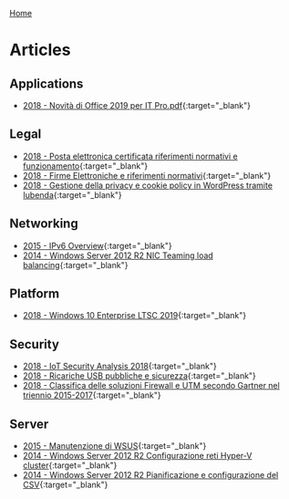 [Home](/)
# Articles

## Applications
* [2018 - Novità di Office 2019 per IT Pro.pdf](applications/2018-01/Novità%20di%20Office%202019%20per%20IT%20Pro.pdf){:target="_blank"}

## Legal
* [2018 - Posta elettronica certificata riferimenti normativi e funzionamento](legal/2018-03/Posta%20elettronica%20certificata%20riferimenti%20normativi%20e%20funzionamento.pdf){:target="_blank"}
* [2018 - Firme Elettroniche e riferimenti normativi](legal/2018-02/Firme%20Elettroniche%20e%20riferimenti%20normativi.pdf){:target="_blank"}
* [2018 - Gestione della privacy e cookie policy in WordPress tramite Iubenda](legal/2018-01/Gestione%20della%20privacy%20e%20cookie%20policy%20in%20WordPress%20tramite%20Iubenda.pdf){:target="_blank"}

## Networking
* [2015 - IPv6 Overview](networking/2015-01/IPv6%20Overview.pdf){:target="_blank"}
* [2014 - Windows Server 2012 R2 NIC Teaming load balancing](networking/2014%20-%20WS2012R2%20NIC%20Teaming%20load%20balancing.pdf){:target="_blank"}

## Platform
* [2018 - Windows 10 Enterprise LTSC 2019](platform/2018-01/Windows%2010%20Enterprise%20LTSC%202019.pdf){:target="_blank"}

## Security
* [2018 - IoT Security Analysis 2018](2018-03/IoT%20Security%20Analysis%202018.pdf){:target="_blank"}
* [2018 - Ricariche USB pubbliche e sicurezza](security/2018-02/Ricariche%20USB%20pubbliche%20e%20sicurezza.pdf){:target="_blank"}
* [2018 - Classifica delle soluzioni Firewall e UTM secondo Gartner nel triennio 2015-2017](security/2018-01/Classifica%20delle%20soluzioni%20Firewall%20e%20UTM%20secondo%20Gartner%20nel%20triennio%202015-2017.pdf){:target="_blank"}

## Server
* [2015 - Manutenzione di WSUS](server/2015%20-%20Manutenzione%20WSUS.pdf){:target="_blank"}
* [2014 - Windows Server 2012 R2 Configurazione reti Hyper-V cluster](server/2014%20-%20WS2012R2%20Configurazione%20reti%20Hyper-V%20cluster.pdf){:target="_blank"}
* [2014 - Windows Server 2012 R2 Pianificazione e configurazione del CSV](server/2014%20-%20WS2012R2%20Pianificazione%20e%20configurazione%20del%20CSV.pdf){:target="_blank"}
